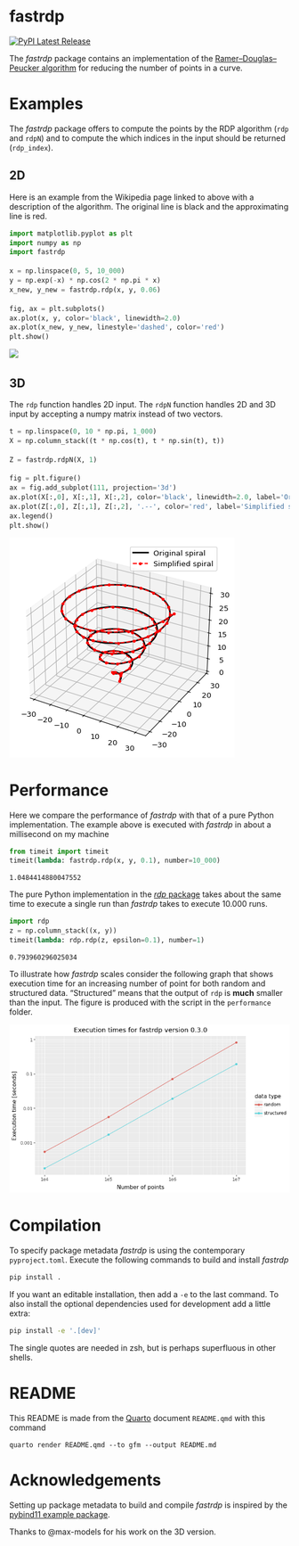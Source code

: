 # fastrdp


<a href="https://pypi.org/project/fastrdp/">
<img src="https://img.shields.io/pypi/v/fastrdp" alt="PyPI Latest Release"/>
</a>

The *fastrdp* package contains an implementation of the
[Ramer–Douglas–Peucker
algorithm](https://en.wikipedia.org/wiki/Ramer%E2%80%93Douglas%E2%80%93Peucker_algorithm)
for reducing the number of points in a curve.

# Examples

The *fastrdp* package offers to compute the points by the RDP algorithm
(`rdp` and `rdpN`) and to compute the which indices in the input should
be returned (`rdp_index`).

## 2D

Here is an example from the Wikipedia page linked to above with a
description of the algorithm. The original line is black and the
approximating line is red.

``` python
import matplotlib.pyplot as plt
import numpy as np
import fastrdp

x = np.linspace(0, 5, 10_000)
y = np.exp(-x) * np.cos(2 * np.pi * x)
x_new, y_new = fastrdp.rdp(x, y, 0.06)

fig, ax = plt.subplots()
ax.plot(x, y, color='black', linewidth=2.0)
ax.plot(x_new, y_new, linestyle='dashed', color='red')
plt.show()
```

![](README_files/figure-commonmark/cell-2-output-1.png)

## 3D

The `rdp` function handles 2D input. The `rdpN` function handles 2D and
3D input by accepting a numpy matrix instead of two vectors.

``` python
t = np.linspace(0, 10 * np.pi, 1_000)
X = np.column_stack((t * np.cos(t), t * np.sin(t), t))

Z = fastrdp.rdpN(X, 1)

fig = plt.figure()
ax = fig.add_subplot(111, projection='3d')
ax.plot(X[:,0], X[:,1], X[:,2], color='black', linewidth=2.0, label='Original spiral')
ax.plot(Z[:,0], Z[:,1], Z[:,2], '.--', color='red', label='Simplified spiral')
ax.legend()
plt.show()
```

![](README_files/figure-commonmark/cell-3-output-1.png)

# Performance

Here we compare the performance of *fastrdp* with that of a pure Python
implementation. The example above is executed with *fastrdp* in about a
millisecond on my machine

``` python
from timeit import timeit
timeit(lambda: fastrdp.rdp(x, y, 0.1), number=10_000)
```

    1.0484414880047552

The pure Python implementation in the [*rdp*
package](https://pypi.org/project/rdp) takes about the same time to
execute a single run than *fastrdp* takes to execute 10.000 runs.

``` python
import rdp
z = np.column_stack((x, y))
timeit(lambda: rdp.rdp(z, epsilon=0.1), number=1)
```

    0.793960296025034

To illustrate how *fastrdp* scales consider the following graph that
shows execution time for an increasing number of point for both random
and structured data. “Structured” means that the output of `rdp` is
**much** smaller than the input. The figure is produced with the script
in the `performance` folder.

![](performance/performance.png)

# Compilation

To specify package metadata *fastrdp* is using the contemporary
`pyproject.toml`. Execute the following commands to build and install
*fastrdp*

``` bash
pip install .
```

If you want an editable installation, then add a `-e` to the last
command. To also install the optional dependencies used for development
add a little extra:

``` bash
pip install -e '.[dev]'
```

The single quotes are needed in zsh, but is perhaps superfluous in other
shells.

# README

This README is made from the [Quarto](https://quarto.org) document
`README.qmd` with this command

``` {bash}
quarto render README.qmd --to gfm --output README.md
```

# Acknowledgements

Setting up package metadata to build and compile *fastrdp* is inspired
by the [pybind11 example
package](https://github.com/pybind/python_example).

Thanks to @max-models for his work on the 3D version.